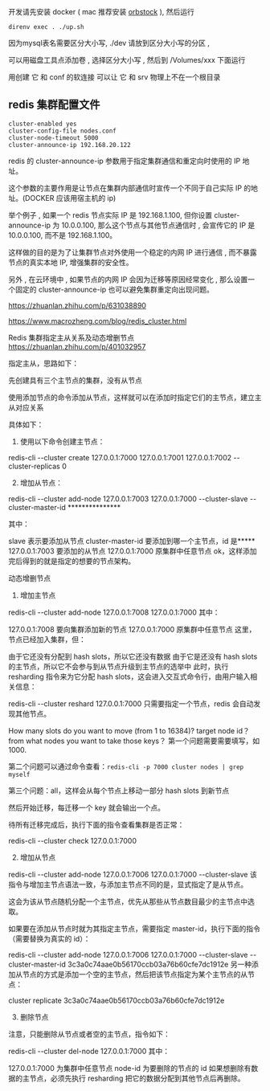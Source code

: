 开发请先安装 docker ( mac 推荐安装 [orbstock](https://orbstack.dev) ), 然后运行

```
direnv exec . ./up.sh
```

因为mysql表名需要区分大小写, ./dev 请放到区分大小写的分区 ,

可以用磁盘工具点添加卷 , 选择区分大小写 , 然后到 /Volumes/xxx 下面运行

用创建 它 和 conf 的软连接 可以让 它 和 srv 物理上不在一个根目录

## redis 集群配置文件

```
cluster-enabled yes
cluster-config-file nodes.conf
cluster-node-timeout 5000
cluster-announce-ip 192.168.20.122
```

redis 的 cluster-announce-ip 参数用于指定集群通信和重定向时使用的 IP 地址。

这个参数的主要作用是让节点在集群内部通信时宣传一个不同于自己实际 IP 的地址。(DOCKER 应该用宿主机的 ip)

举个例子 , 如果一个 redis 节点实际 IP 是 192.168.1.100, 但你设置 cluster-announce-ip 为 10.0.0.100, 那么这个节点与其他节点通信时 , 会宣传它的 IP 是 10.0.0.100, 而不是 192.168.1.100。

这样做的目的是为了让集群节点对外使用一个稳定的内网 IP 进行通信 , 而不暴露节点的真实本地 IP, 增强集群的安全性。

另外 , 在云环境中 , 如果节点的内网 IP 会因为迁移等原因经常变化 , 那么设置一个固定的 cluster-announce-ip 也可以避免集群重定向出现问题。

https://zhuanlan.zhihu.com/p/631038890

https://www.macrozheng.com/blog/redis_cluster.html

Redis 集群指定主从关系及动态增删节点
https://zhuanlan.zhihu.com/p/401032957

指定主从，思路如下：

先创建具有三个主节点的集群，没有从节点

使用添加节点的命令添加从节点，这样就可以在添加时指定它们的主节点，建立主从对应关系

具体如下：

1. 使用以下命令创建主节点：

redis-cli --cluster create 127.0.0.1:7000 127.0.0.1:7001 127.0.0.1:7002 --cluster-replicas 0

2. 增加从节点：

redis-cli --cluster add-node 127.0.0.1:7003 127.0.0.1:7000 --cluster-slave --cluster-master-id ***************

其中：

slave 表示要添加从节点
cluster-master-id 要添加到哪一个主节点，id 是*****
127.0.0.1:7003 要添加的从节点
127.0.0.1:7000 原集群中任意节点
ok，这样添加完后得到的就是指定的想要的节点架构。

动态增删节点
1. 增加主节点

redis-cli --cluster add-node 127.0.0.1:7008 127.0.0.1:7000
其中：

127.0.0.1:7008 要向集群添加新的节点
127.0.0.1:7000 原集群中任意节点
这里，节点已经加入集群，但：

由于它还没有分配到 hash slots，所以它还没有数据
由于它是还没有 hash slots 的主节点，所以它不会参与到从节点升级到主节点的选举中
此时，执行 resharding 指令来为它分配 hash slots，这会进入交互式命令行，由用户输入相关信息：

redis-cli --cluster reshard 127.0.0.1:7000
只需要指定一个节点，redis 会自动发现其他节点。

How many slots do you want to move (from 1 to 16384)?
target node id？
from what nodes you want to take those keys？
第一个问题需要需要填写，如 1000.

第二个问题可以通过命令查看：`redis-cli -p 7000 cluster nodes | grep myself`

第三个问题：all，这样会从每个节点上移动一部分 hash slots 到新节点

然后开始迁移，每迁移一个 key 就会输出一个点。

待所有迁移完成后，执行下面的指令查看集群是否正常：

redis-cli --cluster check 127.0.0.1:7000

2. 增加从节点

redis-cli --cluster add-node 127.0.0.1:7006 127.0.0.1:7000 --cluster-slave
该指令与增加主节点语法一致，与添加主节点不同的是，显式指定了是从节点。

这会为该从节点随机分配一个主节点，优先从那些从节点数目最少的主节点中选取。

如果要在添加从节点时就为其指定主节点，需要指定 master-id，执行下面的指令（需要替换为真实的 id）：

redis-cli --cluster add-node 127.0.0.1:7006 127.0.0.1:7000 --cluster-slave --cluster-master-id 3c3a0c74aae0b56170ccb03a76b60cfe7dc1912e
另一种添加从节点的方式是添加一个空的主节点，然后把该节点指定为某个主节点的从节点：

cluster replicate 3c3a0c74aae0b56170ccb03a76b60cfe7dc1912e

3. 删除节点

注意，只能删除从节点或者空的主节点，指令如下：

redis-cli --cluster del-node 127.0.0.1:7000 <node-id>
其中：

127.0.0.1:7000 为集群中任意节点
node-id 为要删除的节点的 id
如果想删除有数据的主节点，必须先执行 resharding 把它的数据分配到其他节点后再删除。
